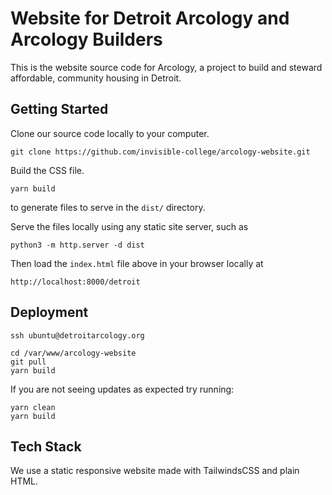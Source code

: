 # Website for Detroit Arcology and Arcology Builders

This is the website source code for Arcology, a project to build and steward affordable, community housing 
in Detroit.

## Getting Started

Clone our source code locally to your computer.
```
git clone https://github.com/invisible-college/arcology-website.git
```

Build the CSS file.

```
yarn build
```
to generate files to serve in the `dist/` directory.

Serve the files locally using any static site server, such as
```
python3 -m http.server -d dist
```

Then load the `index.html` file above in your browser locally at
```
http://localhost:8000/detroit
```

## Deployment

```
ssh ubuntu@detroitarcology.org

cd /var/www/arcology-website
git pull
yarn build
```

If you are not seeing updates as expected try running:
```
yarn clean
yarn build
```

## Tech Stack

We use a static responsive website made with TailwindsCSS and plain HTML.
